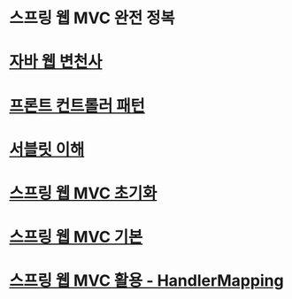 # 스프링 웹 MVC 완전 정복
# [자바 웹 변천사](/docs/section2.md)
# [프론트 컨트롤러 패턴](/docs/section3.md)
# [서블릿 이해](/docs/section4.md)
# [스프링 웹 MVC 초기화](/docs/section5.md)
# [스프링 웹 MVC 기본](/docs/section6.md)
# [스프링 웹 MVC 활용 - HandlerMapping](/docs/section7.md)